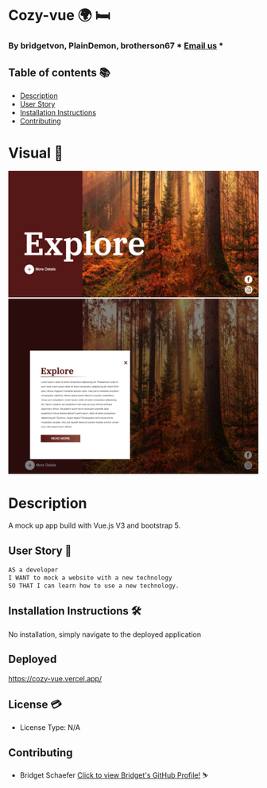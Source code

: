 # Cozy-vue :earth_africa: :bed:

  ### By bridgetvon, PlainDemon, brotherson67 * [Email us](bridget.schaefer31@gmail.com) * 

  ## Table of contents 📚
  * [Description](#Description)
  * [User Story](#User-story) 
  * [Installation Instructions](#installation-Instructions)
  * [Contributing](#Contributing)

  # Visual :eyes:
  <img src="./src/assets/main.png">
  <img src="./src/assets/exploreModal.png">
 
 
  # Description
  A mock up app build with Vue.js V3 and bootstrap 5. 

  ## User Story :book:
  ```
  AS a developer
  I WANT to mock a website with a new technology 
  SO THAT I can learn how to use a new technology. 

  ```

  ## Installation Instructions :hammer_and_wrench:
  No installation, simply navigate to the deployed application

  ## Deployed 
  https://cozy-vue.vercel.app/

  ## License :credit_card:
  * License Type: N/A


 ## Contributing 
 * Bridget Schaefer [Click to view Bridget's GitHub Profile!](https://github.com/bridgetvon) :skier:
